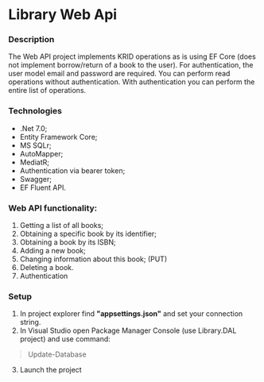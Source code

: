 # Library Web Api

### Description

The Web API project implements KRID operations as is using EF Core (does not implement borrow/return of a book to the user). For authentication, the user model email and password are required. You can perform read operations without authentication. With authentication you can perform the entire list of operations.

### Technologies 
* .Net 7.0;
* Entity Framework Core;
* MS SQLr;
* AutoMapper;
* MediatR;
* Authentication via bearer token;
* Swagger;
* EF Fluent API.

### Web API functionality:
1. Getting a list of all books;
2. Obtaining a specific book by its identifier;
3. Obtaining a book by its ISBN;
4. Adding a new book;
5. Changing information about this book; (PUT)
6. Deleting a book.
7. Authentication

### Setup

1. In project explorer find **"appsettings.json"** and set your connection string.
2. In Visual Studio open Package Manager Console (use Library.DAL project) and use command:
> Update-Database
3. Launch the project
